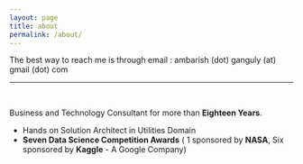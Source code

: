 ```yaml
---
layout: page
title: about
permalink: /about/
---
```

<span class="contacticon center">
	<a href="mailto:ambarish.ganguly@gmail.com"><i class="fa fa-envelope-square"></i></a>
	<a href="https://github.com/ambarishg" target="_blank"><i class="fa fa-github-square"></i></a>
	<a href="https://www.linkedin.com/in/ambarish-ganguly/" target="_blank"><i class="fa fa-linkedin-square"></i></a>
	<a href="https://www.facebook.com/machinelearningfun/" target="_blank"><i class="fa fa-facebook-square"></i></a>
	<a href="https://twitter.com/a_ganguly" target="_blank"><i class="fa fa-twitter-square"></i></a>
</span>

<div class="col three caption">
	The best way to reach me is through email : ambarish (dot) ganguly (at) gmail (dot) com
</div>

<hr/>
<br/>

Business and Technology Consultant for more than **Eighteen Years**.     

* Hands on Solution Architect in Utilities Domain           
* **Seven Data Science Competition Awards** ( 1 sponsored by **NASA**, Six sponsored by **Kaggle** -  A Google Company)   
